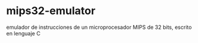 mips32-emulator
===============

emulador de instrucciones de un microprocesador MIPS de 32 bits, escrito en lenguaje C
